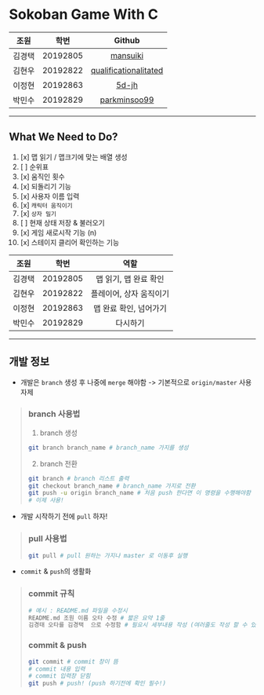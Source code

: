 # Sokoban Game With C

|  조원   |    학번    |                              Github                               |
| :---: | :------: | :---------------------------------------------------------------: |
|  김경택  | 20192805 |              [mansuiki](https://github.com/mansuiki)              |
|  김현우  | 20192822 | [qualificationalitated](https://github.com/qualificationalitated) |  |
|  이정현  | 20192863 |                 [5d-jh](https://github.com/5d-jh)                 |  |
|  박민수  | 20192829 |          [parkminsoo99](https://github.com/parkminsoo99)          |  |

------------
## What We Need to Do?
1. [x] 맵 읽기 / 맵크기에 맞는 배열 생성
2. [ ] 순위표
3. [x] 움직인 횟수 
3. [x] 되돌리기 기능
4. [x] 사용자 이름 입력
4. [x] `캐릭터 움직이기`
5. [x] `상자 밀기`
6. [ ] 현재 상태 저장 & 불러오기
7. [x] 게임 새로시작 기능 (n)
8. [x] 스테이지 클리어 확인하는 기능


|  조원   |    학번    |     역할      |
| :---: | :------: | :---------: |
|  김경택  | 20192805 | 맵 읽기, 맵 완료 확인 |
|  김현우  | 20192822 |   플레이어, 상자 움직이기  |
|  이정현  | 20192863 | 맵 완료 확인, 넘어가기|
|  박민수  | 20192829 |   다시하기     |


------------
## 개발 정보
* 개발은 `branch` 생성 후 나중에 `merge` 해야함 -> 기본적으로 `origin/master` 사용 자제

> ### branch 사용법
> 1. branch 생성
> ```zsh
> git branch branch_name # branch_name 가지를 생성
> ```
> 2. branch 전환
> ```zsh
> git branch # branch 리스트 출력
> git checkout branch_name # branch_name 가지로 전환
> git push -u origin branch_name # 처음 push 한다면 이 명령을 수행해야함
> # 이제 사용!
> ```

* 개발 시작하기 전에 `pull` 하자!
> ### pull 사용법
> ```zsh
> git pull # pull 원하는 가지나 master 로 이동후 실행
> ```

* `commit` & `push`의 생활화
> ### commit 규칙
> ```zsh
> # 예시 : README.md 파일을 수정시
> README.md 조원 이름 오타 수정 # 짧은 요약 1줄
> 김경태 오타를 김경택  으로 수정함 # 필요시 세부내용 작성 (여러줄도 작성 할 수 있음)
> ```
> ### commit & push
> ```zsh
> git commit # commit 창이 뜸
> # commit 내용 입력
> # commit 입력창 닫힘
> git push # push! (push 하기전에 확인 필수!)
> ```
